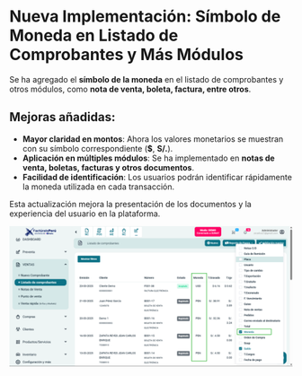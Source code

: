 # Nueva Implementación: Símbolo de Moneda en Listado de Comprobantes y Más Módulos  

Se ha agregado el **símbolo de la moneda** en el listado de comprobantes y otros módulos, como **nota de venta, boleta, factura, entre otros**.  

## Mejoras añadidas:  
- **Mayor claridad en montos**: Ahora los valores monetarios se muestran con su símbolo correspondiente (**$**, **S/.**).  
- **Aplicación en múltiples módulos**: Se ha implementado en **notas de venta, boletas, facturas y otros documentos**.  
- **Facilidad de identificación**: Los usuarios podrán identificar rápidamente la moneda utilizada en cada transacción.  

Esta actualización mejora la presentación de los documentos y la experiencia del usuario en la plataforma.  


![alt text](img/moneda-listado-etc.png)